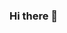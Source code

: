 ### Hi there 👋

<!--
- 👋 I'm Rohan Darandale
- 🌱 I’m currently learning DSA & Web Development
- 👯 I’m looking to collaborate on React Projects
- 📫 How to reach me:rohandarandale1144@gmail.com
-->
